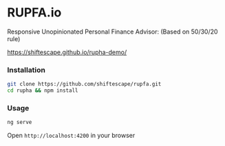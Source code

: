 # RUPFA.io
Responsive Unopinionated Personal Finance Advisor: (Based on 50/30/20 rule)

https://shiftescape.github.io/rupha-demo/

### Installation
```sh
git clone https://github.com/shiftescape/rupfa.git
cd rupha && npm install
```

### Usage
```sh
ng serve
```
Open `http://localhost:4200` in your browser
